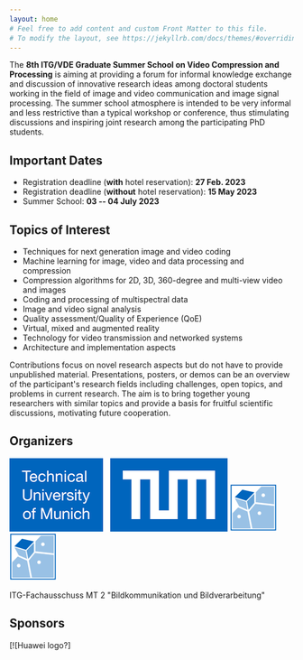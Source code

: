 ```yaml
---
layout: home
# Feel free to add content and custom Front Matter to this file.
# To modify the layout, see https://jekyllrb.com/docs/themes/#overriding-theme-defaults
---
```



The **8th ITG/VDE Graduate Summer School on Video Compression and Processing** is aiming at providing a forum for informal knowledge exchange and discussion of innovative research ideas among doctoral students working in the field of image and video communication and image signal processing. 
The summer school atmosphere is intended to be very informal and less restrictive than a typical workshop or conference, thus stimulating discussions and inspiring joint research among the participating PhD students. 

## Important Dates

<!-- * Pre-School Event: evening of **03 July 2023**  -->
* Registration deadline (**with** hotel reservation): **27 Feb. 2023**
* Registration deadline (**without** hotel reservation): **15 May 2023**
* Summer School: **03 -- 04 July 2023** 

## Topics of Interest

* Techniques for next generation image and video coding
* Machine learning for image, video and data processing and compression
* Compression algorithms for 2D, 3D, 360-degree and multi-view video and images
* Coding and processing of multispectral data
* Image and video signal analysis
* Quality assessment/Quality of Experience (QoE)
* Virtual, mixed and augmented reality
* Technology for video transmission and networked systems
* Architecture and implementation aspects

Contributions focus on novel research aspects but do not have to provide unpublished material. Presentations, posters, or demos can be an overview of the participant's research fields including challenges, open topics, and problems in current research. 
The aim is to bring together young researchers with similar topics and provide a basis for fruitful scientific discussions, motivating future cooperation.

## Organizers 

![VDE logo](/assets/images/tum-logo.png) 
![ITG logo](/assets/images/lmt-logo.png)
![Infan logo](/assets/images/lmt-logo.png)

ITG-Fachausschuss MT 2 "Bildkommunikation und Bildverarbeitung"

## Sponsors
<!-- [![Huawei logo?](/assets/images/huawei-logo.png)](https://www.ce.cit.tum.de/lmt/startseite/) -->
[![Huawei logo?]
